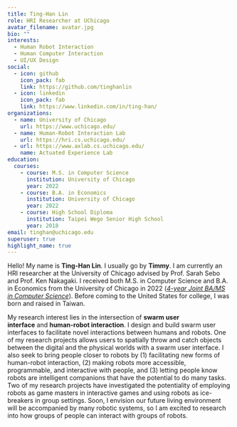 ```yaml
---
title: Ting-Han Lin
role: HRI Researcher at UChicago
avatar_filename: avatar.jpg
bio: ""
interests:
  - Human Robot Interaction
  - Human Computer Interaction
  - UI/UX Design
social:
  - icon: github
    icon_pack: fab
    link: https://github.com/tinghanlin
  - icon: linkedin
    icon_pack: fab
    link: https://www.linkedin.com/in/ting-han/
organizations:
  - name: University of Chicago
    url: https://www.uchicago.edu/
  - name: Human-Robot Interaction Lab
    url: https://hri.cs.uchicago.edu/
  - url: https://www.axlab.cs.uchicago.edu/
    name: Actuated Experience Lab
education:
  courses:
    - course: M.S. in Computer Science
      institution: University of Chicago
      year: 2022
    - course: B.A. in Economics
      institution: University of Chicago
      year: 2022
    - course: High School Diploma
      institution: Taipei Wego Senior High School
      year: 2018
email: tinghan@uchicago.edu
superuser: true
highlight_name: true
---
```

Hello! My name is **Ting-Han Lin**. I usually go by **Timmy**. I am currently an HRI researcher at the University of Chicago advised by Prof. Sarah Sebo and Prof. Ken Nakagaki. I received both M.S. in Computer Science and B.A. in Economics from the University of Chicago in 2022 (*[4-year Joint BA/MS in Computer Science](http://collegecatalog.uchicago.edu/thecollege/jointdegreecomsci/)*). Before coming to the United States for college, I was born and raised in Taiwan.

My research interest lies in the intersection of **swarm user interface** and **human-robot interaction**. I design and build swarm user interfaces to facilitate novel interactions between humans and robots. One of my research projects allows users to spatially throw and catch objects between the digital and the physical worlds with a swarm user interface. I also seek to bring people closer to robots by (1) facilitating new forms of human-robot interaction, (2) making robots more accessible, programmable, and interactive with people, and (3) letting people know robots are intelligent companions that have the potential to do many tasks. Two of my research projects have investigated the potentiality of employing robots as game masters in interactive games and using robots as ice-breakers in group settings. Soon, I envision our future living environment will be accompanied by many robotic systems, so I am excited to research into how groups of people can interact with groups of robots.
